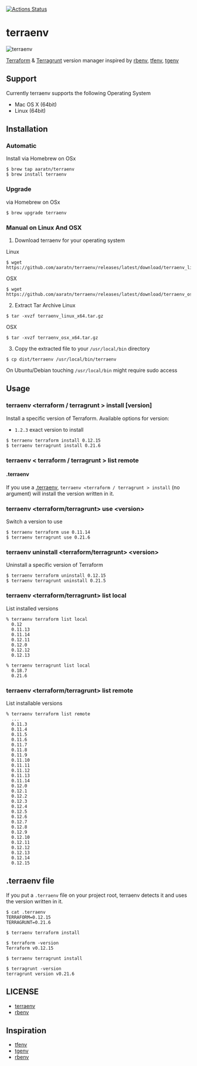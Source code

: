 [![Actions Status](https://github.com/aaratn/terraenv/workflows/Build%20&%20Release/badge.svg)](https://github.com/aaratn/terraenv/actions)
# terraenv

![terraenv](https://repository-images.githubusercontent.com/221698182/e820d380-0bab-11ea-80b0-0f8a25a0d178
)

[Terraform](https://www.terraform.io/) & [Terragrunt](https://github.com/gruntwork-io/terragrunt) version manager inspired by [rbenv](https://github.com/rbenv/rbenv), [tfenv](https://github.com/tfutils/tfenv), [tgenv](https://github.com/cunymatthieu/tgenv)

## Support

Currently terraenv supports the following Operating System

- Mac OS X (64bit)
- Linux (64bit)

## Installation

### Automatic

Install via Homebrew on OSx

  ```console
  $ brew tap aaratn/terraenv
  $ brew install terraenv
  ```
### Upgrade 

via Homebrew on OSx

  ```console
  $ brew upgrade terraenv
  ```

### Manual on Linux And OSX

1. Download terraenv for your operating system

  Linux

  ```console
  $ wget https://github.com/aaratn/terraenv/releases/latest/download/terraenv_linux_x64.tar.gz
  ```

  OSX

  ```console
  $ wget https://github.com/aaratn/terraenv/releases/latest/download/terraenv_osx_x64.tar.gz
  ```


2. Extract Tar Archive
  Linux
  ```console
  $ tar -xvzf terraenv_linux_x64.tar.gz
  ```
  OSX
  ```console
  $ tar -xvzf terraenv_osx_x64.tar.gz
  ```
3. Copy the extracted file to your `/usr/local/bin` directory

  ```console
  $ cp dist/terraenv /usr/local/bin/terraenv
  ```

  On Ubuntu/Debian touching `/usr/local/bin` might require sudo access


## Usage

### terraenv <terraform / terragrunt > install [version]

Install a specific version of Terraform. Available options for version:

- `1.2.3` exact version to install


```console
$ terraenv terraform install 0.12.15
$ terraenv terragrunt install 0.21.6
```

### terraenv < terraform / terragrunt > list remote

#### .terraenv

If you use a [.terraenv](#.terraenv-file), `terraenv <terraform / terragrunt > install` (no argument) will install the version written in it.

### terraenv &lt;terraform/terragrunt> use &lt;version>

Switch a version to use

```console
$ terraenv terraform use 0.11.14
$ terraenv terragrunt use 0.21.6
```

### terraenv uninstall &lt;terraform/terragrunt> &lt;version>

Uninstall a specific version of Terraform

```console
$ terraenv terraform uninstall 0.12.15
$ terraenv terragrunt uninstall 0.21.5
```

### terraenv &lt;terraform/terragrunt> list local

List installed versions

```console
% terraenv terraform list local
  0.12
  0.11.13
  0.11.14
  0.12.11
  0.12.0
  0.12.12
  0.12.13
```
```console
% terraenv terragrunt list local
  0.18.7
  0.21.6
```

### terraenv &lt;terraform/terragrunt> list remote

List installable versions

```console
% terraenv terraform list remote
  ...
  0.11.3
  0.11.4
  0.11.5
  0.11.6
  0.11.7
  0.11.8
  0.11.9
  0.11.10
  0.11.11
  0.11.12
  0.11.13
  0.11.14
  0.12.0
  0.12.1
  0.12.2
  0.12.3
  0.12.4
  0.12.5
  0.12.6
  0.12.7
  0.12.8
  0.12.9
  0.12.10
  0.12.11
  0.12.12
  0.12.13
  0.12.14
  0.12.15
```

## .terraenv file

If you put a `.terraenv` file on your project root, terraenv detects it and uses the version written in it. 

```console
$ cat .terraenv
TERRAFORM=0.12.15
TERRAGRUNT=0.21.6

$ terraenv terraform install

$ terraform -version
Terraform v0.12.15

$ terraenv terragrunt install

$ terragrunt -version
terragrunt version v0.21.6
```

## LICENSE

- [terraenv](https://github.com/aaratn/terraenv/blob/master/LICENSE)
- [rbenv](https://github.com/rbenv/rbenv/blob/master/LICENSE)

## Inspiration
- [tfenv](https://github.com/tfutils/tfenv)
- [tgenv](https://github.com/cunymatthieu/tgenv)
- [rbenv](https://github.com/rbenv/rbenv)
